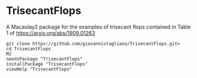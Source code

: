 # TrisecantFlops
A Macaulay2 package for the examples of trisecant flops contained in Table 1 of https://arxiv.org/abs/1909.01263

```
git clone https://github.com/giovannistagliano/TrisecantFlops.git>
cd TrisecantFlops
M2
needsPackage "TrisecantFlops"
installPackage "TrisecantFlops"
viewHelp "TrisecantFlops"
```
